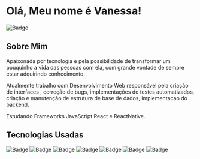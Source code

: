 # Olá, Meu nome é Vanessa!

![Badge](https://img.shields.io/badge/-linkedin-%230077B5?style=flat-square&logo=linkedin&logoColor=white)

## Sobre Mim

Apaixonada por tecnologia e pela possibilidade de transformar um pouquinho a vida das pessoas com ela, com grande vontade de sempre estar adquirindo conhecimento.

Atualmente trabalho com Desenvolvimento Web responsável pela criação de interfaces , correção de bugs, implementações de testes automatizados, criação e manutenção de estrutura de base de dados, implementacao do backend.

Estudando Frameworks JavaScript React e ReactNative.

## Tecnologias Usadas

![Badge](https://img.shields.io/badge/HTML5-E34F26?style=for-the-badge&logo=html5&logoColor=white)
![Badge](https://img.shields.io/badge/CSS3-1572B6?style=for-the-badge&logo=css3&logoColor=white)
![Badge](https://img.shields.io/badge/JavaScript-F7DF1E?style=for-the-badge&logo=javascript&logoColor=white)
![Badge](https://img.shields.io/badge/Bootstrap-563D7C?style=for-the-badge&logo=bootstrap&logoColor=white)
![Badge](https://img.shields.io/badge/PHP-777BB4?style=for-the-badge&logo=php&logoColor=white)
![Badge](https://img.shields.io/badge/MySQL-00000F?style=for-the-badge&logo=mysql&logoColor=white)
![Badge](https://img.shields.io/badge/jQuery-0769AD?style=for-the-badge&logo=jquery&logoColor=white)
